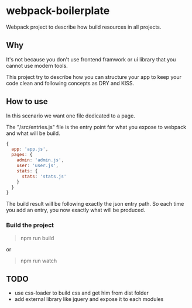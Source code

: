 # webpack-boilerplate

Webpack project to describe how build resources in all projects.

## Why

It's not because you don't use frontend framwork or ui library that you cannot use modern tools.

This project try to describe how you can structure your app to keep your code clean and following concepts as DRY and KISS.

## How to use

In this scenario we want one file dedicated to a page.

The "/src/entries.js" file is the entry point for what you expose to webpack and what will be build.

```js
{
  app: 'app.js',
  pages: {
    admin: 'admin.js',
    user: 'user.js',
    stats: {
      stats: 'stats.js'
    }
  }
}
```

The build result will be following exactly the json entry path. So each time you add an entry, you now exactly what will be produced.

### Build the project

> npm run build

or

> npm run watch

## TODO

* use css-loader to build css and get him from dist folder
* add external library like jquery and expose it to each modules